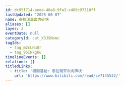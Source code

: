 ```yaml
---
id: dc95f714-aeea-40a0-9fa3-c480c97310ff
lastUpdated: '2025-06-07'
name: 泰拉瑞亚血肉碎块
aliases: []
layer: 3
eventDate: null
categoryId: cat_X3JSNomc
tagIds:
  - tag_m2cLNuOr
  - tag_95IHkghu
timelineEvents: []
relations: []
titledLinks:
  - title: '相關連結: 泰拉瑞亚血肉碎块'
    url: 'https://www.bilibili.com/read/cv7145532/'
---
```


